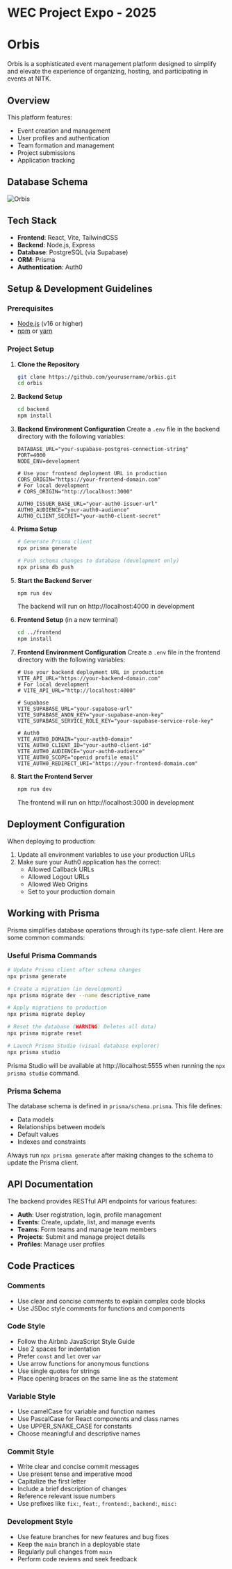 # WEC Project Expo - 2025
# Orbis

Orbis is a sophisticated event management platform designed to simplify and elevate the experience of organizing, hosting, and participating in events at NITK.

## Overview

This platform features:
- Event creation and management
- User profiles and authentication
- Team formation and management
- Project submissions
- Application tracking

## Database Schema
![Orbis](https://github.com/user-attachments/assets/01384f1f-7fca-4ac9-9cc8-1f2c73f78cb2)

## Tech Stack

- **Frontend**: React, Vite, TailwindCSS
- **Backend**: Node.js, Express
- **Database**: PostgreSQL (via Supabase)
- **ORM**: Prisma
- **Authentication**: Auth0

## Setup & Development Guidelines

### Prerequisites
- [Node.js](https://nodejs.org/) (v16 or higher)
- [npm](https://www.npmjs.com/) or [yarn](https://yarnpkg.com/)

### Project Setup

1. **Clone the Repository**
   ```bash
   git clone https://github.com/yourusername/orbis.git
   cd orbis
   ```

2. **Backend Setup**
   ```bash
   cd backend
   npm install
   ```

3. **Backend Environment Configuration**
   Create a `.env` file in the backend directory with the following variables:
   ```
   DATABASE_URL="your-supabase-postgres-connection-string"
   PORT=4000
   NODE_ENV=development
   
   # Use your frontend deployment URL in production
   CORS_ORIGIN="https://your-frontend-domain.com"
   # For local development
   # CORS_ORIGIN="http://localhost:3000"
   
   AUTH0_ISSUER_BASE_URL="your-auth0-issuer-url"
   AUTH0_AUDIENCE="your-auth0-audience"
   AUTH0_CLIENT_SECRET="your-auth0-client-secret"
   ```

4. **Prisma Setup**
   ```bash
   # Generate Prisma client
   npx prisma generate
   
   # Push schema changes to database (development only)
   npx prisma db push
   ```

5. **Start the Backend Server**
   ```bash
   npm run dev
   ```
   The backend will run on http://localhost:4000 in development

6. **Frontend Setup** (in a new terminal)
   ```bash
   cd ../frontend
   npm install
   ```

7. **Frontend Environment Configuration**
   Create a `.env` file in the frontend directory with the following variables:
   ```
   # Use your backend deployment URL in production
   VITE_API_URL="https://your-backend-domain.com"
   # For local development 
   # VITE_API_URL="http://localhost:4000"
   
   # Supabase
   VITE_SUPABASE_URL="your-supabase-url"
   VITE_SUPABASE_ANON_KEY="your-supabase-anon-key"
   VITE_SUPABASE_SERVICE_ROLE_KEY="your-supabase-service-role-key"
   
   # Auth0
   VITE_AUTH0_DOMAIN="your-auth0-domain"
   VITE_AUTH0_CLIENT_ID="your-auth0-client-id"
   VITE_AUTH0_AUDIENCE="your-auth0-audience"
   VITE_AUTH0_SCOPE="openid profile email"
   VITE_AUTH0_REDIRECT_URI="https://your-frontend-domain.com"
   ```

8. **Start the Frontend Server**
   ```bash
   npm run dev
   ```
   The frontend will run on http://localhost:3000 in development

## Deployment Configuration

When deploying to production:

1. Update all environment variables to use your production URLs
2. Make sure your Auth0 application has the correct:
   - Allowed Callback URLs
   - Allowed Logout URLs
   - Allowed Web Origins
   - Set to your production domain

## Working with Prisma

Prisma simplifies database operations through its type-safe client. Here are some common commands:

### Useful Prisma Commands

```bash
# Update Prisma client after schema changes
npx prisma generate

# Create a migration (in development)
npx prisma migrate dev --name descriptive_name

# Apply migrations to production
npx prisma migrate deploy

# Reset the database (WARNING: Deletes all data)
npx prisma migrate reset

# Launch Prisma Studio (visual database explorer)
npx prisma studio
```

Prisma Studio will be available at http://localhost:5555 when running the `npx prisma studio` command.

### Prisma Schema

The database schema is defined in `prisma/schema.prisma`. This file defines:
- Data models
- Relationships between models
- Default values
- Indexes and constraints

Always run `npx prisma generate` after making changes to the schema to update the Prisma client.

## API Documentation

The backend provides RESTful API endpoints for various features:

- **Auth**: User registration, login, profile management
- **Events**: Create, update, list, and manage events
- **Teams**: Form teams and manage team members
- **Projects**: Submit and manage project details
- **Profiles**: Manage user profiles

## Code Practices

### Comments
- Use clear and concise comments to explain complex code blocks
- Use JSDoc style comments for functions and components

### Code Style
- Follow the Airbnb JavaScript Style Guide
- Use 2 spaces for indentation
- Prefer `const` and `let` over `var`
- Use arrow functions for anonymous functions
- Use single quotes for strings
- Place opening braces on the same line as the statement

### Variable Style
- Use camelCase for variable and function names
- Use PascalCase for React components and class names
- Use UPPER_SNAKE_CASE for constants
- Choose meaningful and descriptive names

### Commit Style
- Write clear and concise commit messages
- Use present tense and imperative mood
- Capitalize the first letter
- Include a brief description of changes
- Reference relevant issue numbers
- Use prefixes like `fix:`, `feat:`, `frontend:`, `backend:`, `misc:`

### Development Style
- Use feature branches for new features and bug fixes
- Keep the `main` branch in a deployable state
- Regularly pull changes from `main`
- Perform code reviews and seek feedback
